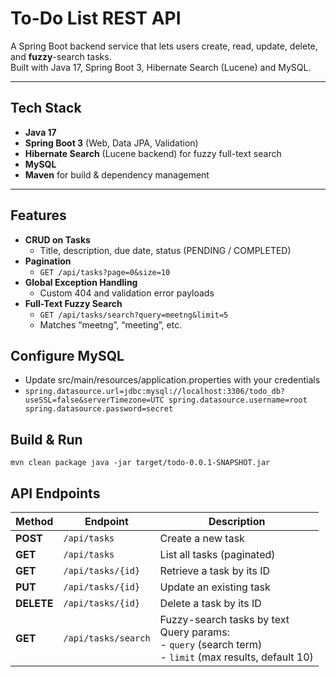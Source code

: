 # To-Do List REST API

A Spring Boot backend service that lets users create, read, update, delete, and **fuzzy**-search tasks.  
Built with Java 17, Spring Boot 3, Hibernate Search (Lucene) and MySQL.

---

## Tech Stack

- **Java 17**  
- **Spring Boot 3** (Web, Data JPA, Validation)  
- **Hibernate Search** (Lucene backend) for fuzzy full-text search  
- **MySQL**
- **Maven** for build & dependency management  

---

## Features

- **CRUD on Tasks**  
  - Title, description, due date, status (PENDING / COMPLETED)  
- **Pagination**  
  - `GET /api/tasks?page=0&size=10`
- **Global Exception Handling**  
  - Custom 404 and validation error payloads  
- **Full-Text Fuzzy Search**  
  - `GET /api/tasks/search?query=meetng&limit=5`  
  - Matches “meetng”, “meeting”, etc.  


## Configure MySQL
- Update src/main/resources/application.properties with your credentials
- `spring.datasource.url=jdbc:mysql://localhost:3306/todo_db?useSSL=false&serverTimezone=UTC
spring.datasource.username=root
spring.datasource.password=secret`

## Build & Run
`mvn clean package
java -jar target/todo-0.0.1-SNAPSHOT.jar`

## API Endpoints

| Method | Endpoint                   | Description                                      |
|--------|----------------------------|--------------------------------------------------|
| **POST**   | `/api/tasks`             | Create a new task                                |
| **GET**    | `/api/tasks`             | List all tasks (paginated)                       |
| **GET**    | `/api/tasks/{id}`        | Retrieve a task by its ID                        |
| **PUT**    | `/api/tasks/{id}`        | Update an existing task                          |
| **DELETE** | `/api/tasks/{id}`        | Delete a task by its ID                          |
| **GET**    | `/api/tasks/search`      | Fuzzy-search tasks by text<br>Query params:<br>- `query` (search term)<br>- `limit` (max results, default 10) |

